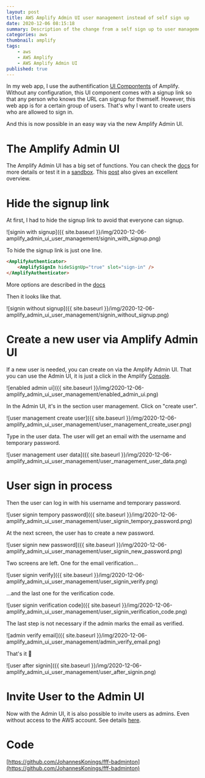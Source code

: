 ```yaml
---
layout: post
title: AWS Amplify Admin UI user management instead of self sign up
date: 2020-12-06 08:15:18
summary: Description of the change from a self sign up to user management from an admin
categories: aws
thumbnail: amplify
tags:
    - aws
    - AWS Amplify
    - AWS Amplify Admin UI
published: true
---
```


In my web app, I use the authentification [UI Compontents](https://docs.amplify.aws/ui/auth/authenticator/q/framework/react) of Amplify. Without any configuration, this UI component comes with a signup link so that any person who knows the URL can signup for themself. However, this web app is for a certain group of users. That's why I want to create users who are allowed to sign in.

And this is now possible in an easy way via the new Amplify Admin UI.

# The Amplify Admin UI

The Amplify Admin UI has a big set of functions. You can check the [docs](https://docs.amplify.aws/console/adminui/intro) for more details or test it in a [sandbox](https://sandbox.amplifyapp.com/getting-started).
This [post](https://dev.to/aws-builders/aws-amplify-admin-ui-45bm) also gives an excellent overview.

# Hide the signup link

At first, I had to hide the signup link to avoid that everyone can signup.

![signin with signup]({{ site.baseurl }}/img/2020-12-06-amplify_admin_ui_user_management/signin_with_signup.png)

To hide the signup link is just one line.

```html
<AmplifyAuthenticator>
    <AmplifySignIn hideSignUp="true" slot="sign-in" />
</AmplifyAuthenticator>
```
More options are described in the [docs](https://docs.amplify.aws/ui/auth/authenticator/q/framework/react#sign-in)

Then it looks like that.

![signin without signup]({{ site.baseurl }}/img/2020-12-06-amplify_admin_ui_user_management/signin_without_signup.png)

# Create a new user via Amplify Admin UI

If a new user is needed, you can create on via the Amplify Admin UI. 
That you can use the Admin UI, it is just a click in the Amplify [Console](https://console.aws.amazon.com/amplify/home).

![enabled admin ui]({{ site.baseurl }}/img/2020-12-06-amplify_admin_ui_user_management/enabled_admin_ui.png)

In the Admin UI, it's in the section user management. Click on "create user".

![user management create user]({{ site.baseurl }}/img/2020-12-06-amplify_admin_ui_user_management/user_management_create_user.png)

Type in the user data. The user will get an email with the username and temporary password.

![user management user data]({{ site.baseurl }}/img/2020-12-06-amplify_admin_ui_user_management/user_management_user_data.png)

# User sign in process

Then the user can log in with his username and temporary password.

![user signin tempory password]({{ site.baseurl }}/img/2020-12-06-amplify_admin_ui_user_management/user_signin_tempory_password.png)

At the next screen, the user has to create a new password.

![user signin new password]({{ site.baseurl }}/img/2020-12-06-amplify_admin_ui_user_management/user_signin_new_password.png)

Two screens are left. One for the email verification...

![user signin verify]({{ site.baseurl }}/img/2020-12-06-amplify_admin_ui_user_management/user_signin_verify.png)

...and the last one for the verification code.

![user signin verification code]({{ site.baseurl }}/img/2020-12-06-amplify_admin_ui_user_management/user_signin_verification_code.png)

The last step is not necessary if the admin marks the email as verified.

![admin verify email]({{ site.baseurl }}/img/2020-12-06-amplify_admin_ui_user_management/admin_verify_email.png)

That's it 🎉

![user after signin]({{ site.baseurl }}/img/2020-12-06-amplify_admin_ui_user_management/user_after_signin.png)

# Invite User to the Admin UI

Now with the Admin UI, it is also possible to invite users as admins. Even without access to the AWS account.
See details [here](https://docs.amplify.aws/console/adminui/access-management).

# Code

[https://github.com/JohannesKonings/fff-badminton](https://github.com/JohannesKonings/fff-badminton)


